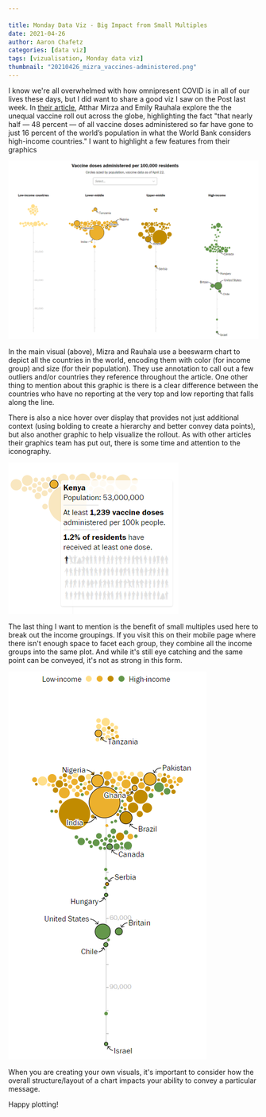 ```yaml
---

title: Monday Data Viz - Big Impact from Small Multiples
date: 2021-04-26
author: Aaron Chafetz
categories: [data viz]
tags: [vizualisation, Monday data viz]
thumbnail: "20210426_mizra_vaccines-administered.png"
---
```

I know we're all overwhelmed with how omnipresent COVID is in all of our lives these days, but I did want to share a good viz I saw on the Post last week. In [their article](https://www.washingtonpost.com/world/interactive/2021/coronavirus-vaccine-inequality-global/), Atthar Mirza and Emily Rauhala explore the the unequal vaccine roll out across the globe, highlighting the fact "that nearly half — 48 percent — of all vaccine doses administered so far have gone to just 16 percent of the world’s population in what the World Bank considers high-income countries." I want to highlight a few features from their graphics

![vaccines administered](/assets/images/posts/20210426_mizra_vaccines-administered.png)

In the main visual (above), Mizra and Rauhala use a beeswarm chart to depict all the countries in the world, encoding them with color (for income group) and size (for their population). They use annotation to call out a few outliers and/or countries they reference throughout the article. One other thing to mention about this graphic is there is a clear difference between the countries who have no reporting at the very top and low reporting that falls along the line.

There is also a nice hover over display that provides not just additional context (using bolding to create a hierarchy and better convey data points), but also another graphic to help visualize the rollout. As with other articles their graphics team has put out, there is some time and attention to the iconography. 

![hover over graphic](/assets/images/posts/20210426_mizra_hover-over-graphic.png)

The last thing I want to mention is the benefit of small multiples used here to break out the income groupings. If you visit this on their mobile page where there isn't enough space to facet each group, they combine all the income groups into the same plot. And while it's still eye catching and the same point can be conveyed, it's not as strong in this form.

![without small multiples](/assets/images/posts/20210426_mizra_sans-small-multiples.png)

When you are creating your own visuals, it's important to consider how the overall structure/layout of a chart impacts your ability to convey a particular message.

Happy plotting!